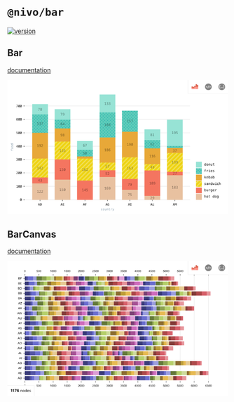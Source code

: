 # `@nivo/bar`

[![version](https://img.shields.io/npm/v/@nivo/bar.svg?style=flat-square)](https://www.npmjs.com/package/@nivo/bar)

## Bar

[documentation](http://nivo.rocks/bar)

![Bar](./doc/bar.png)

## BarCanvas

[documentation](http://nivo.rocks/bar/canvas)

![BarCanvas](./doc/bar-canvas.png)
